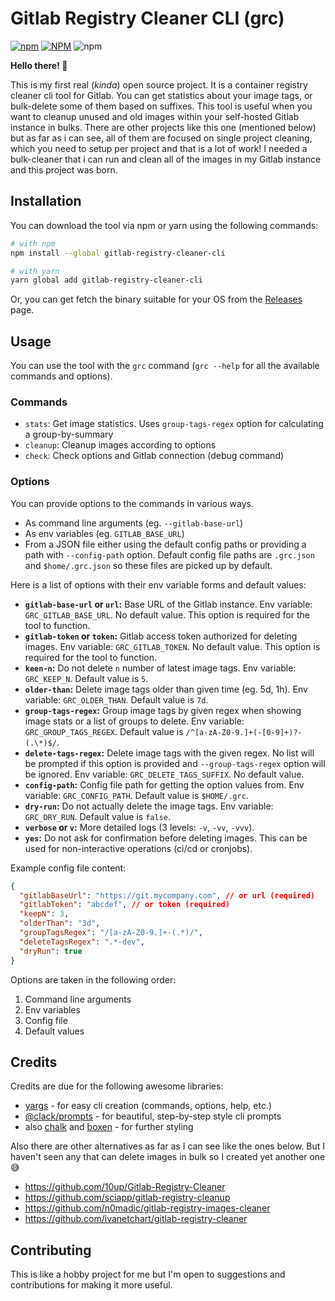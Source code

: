 # Gitlab Registry Cleaner CLI (grc)

[![npm](https://img.shields.io/npm/v/gitlab-registry-cleaner-cli?logo=npm)](https://www.npmjs.com/package/gitlab-registry-cleaner-cli) [![NPM](https://img.shields.io/npm/l/gitlab-registry-cleaner-cli)](https://github.com/htekgulds/gitlab-registry-cleaner-cli/blob/main/LICENCE.md) ![npm](https://img.shields.io/npm/dm/gitlab-registry-cleaner-cli)

**Hello there! :wave:**

This is my first real (_kinda_) open source project. It is a container registry cleaner cli tool for Gitlab. You can get statistics about your image tags, or bulk-delete some of them based on suffixes. This tool is useful when you want to cleanup unused and old images within your self-hosted Gitlab instance in bulks. There are other projects like this one (mentioned below) but as far as i can see, all of them are focused on single project cleaning, which you need to setup per project and that is a lot of work! I needed a bulk-cleaner that i can run and clean all of the images in my Gitlab instance and this project was born.

## Installation

You can download the tool via npm or yarn using the following commands:

```sh
# with npm
npm install --global gitlab-registry-cleaner-cli

# with yarn
yarn global add gitlab-registry-cleaner-cli
```

Or, you can get fetch the binary suitable for your OS from the [Releases](https://github.com/htekgulds/gitlab-registry-cleaner-cli/releases) page.

## Usage

You can use the tool with the `grc` command (`grc --help` for all the available commands and options).

### Commands

- `stats`: Get image statistics. Uses `group-tags-regex` option for calculating a group-by-summary
- `cleanup`: Cleanup images according to options
- `check`: Check options and Gitlab connection (debug command)

### Options

You can provide options to the commands in various ways.

- As command line arguments (eg. `--gitlab-base-url`)
- As env variables (eg. `GITLAB_BASE_URL`)
- From a JSON file either using the default config paths or providing a path with `--config-path` option. Default config file paths are `.grc.json` and `$home/.grc.json` so these files are picked up by default.

Here is a list of options with their env variable forms and default values:

- **`gitlab-base-url` or `url`:** Base URL of the Gitlab instance. Env variable: `GRC_GITLAB_BASE_URL`. No default value. This option is required for the tool to function.
- **`gitlab-token` or `token`:** Gitlab access token authorized for deleting images. Env variable: `GRC_GITLAB_TOKEN`. No default value. This option is required for the tool to function.
- **`keen-n`:** Do not delete `n` number of latest image tags. Env variable: `GRC_KEEP_N`. Default value is `5`.
- **`older-than`:** Delete image tags older than given time (eg. 5d, 1h). Env variable: `GRC_OLDER_THAN`. Default value is `7d`.
- **`group-tags-regex`:** Group image tags by given regex when showing image stats or a list of groups to delete. Env variable: `GRC_GROUP_TAGS_REGEX`. Default value is `/^[a-zA-Z0-9.]+(-[0-9]+)?-(.\*)$/`.
- **`delete-tags-regex`:** Delete image tags with the given regex. No list will be prompted if this option is provided and `--group-tags-regex` option will be ignored. Env variable: `GRC_DELETE_TAGS_SUFFIX`. No default value.
- **`config-path`:** Config file path for getting the option values from. Env variable: `GRC_CONFIG_PATH`. Default value is `$HOME/.grc`.
- **`dry-run`:** Do not actually delete the image tags. Env variable: `GRC_DRY_RUN`. Default value is `false`.
- **`verbose` or `v`:** More detailed logs (3 levels: `-v`, `-vv`, `-vvv`).
- **`yes`:** Do not ask for confirmation before deleting images. This can be used for non-interactive operations (ci/cd or cronjobs).

Example config file content:

```json
{
  "gitlabBaseUrl": "https://git.mycompany.com", // or url (required)
  "gitlabToken": "abcdef", // or token (required)
  "keepN": 3,
  "olderThan": "3d",
  "groupTagsRegex": "/[a-zA-Z0-9.]+-(.*)/",
  "deleteTagsRegex": ".*-dev",
  "dryRun": true
}
```

Options are taken in the following order:

1. Command line arguments
2. Env variables
3. Config file
4. Default values

## Credits

Credits are due for the following awesome libraries:

- [yargs](https://yargs.js.org/) - for easy cli creation (commands, options, help, etc.)
- [@clack/prompts](https://www.npmjs.com/package/@clack/prompts) - for beautiful, step-by-step style cli prompts
- also [chalk](https://www.npmjs.com/package/chalk) and [boxen](https://www.npmjs.com/package/boxen) - for further styling

Also there are other alternatives as far as I can see like the ones below. But I haven't seen any that can delete images in bulk so I created yet another one :sweat_smile:

- https://github.com/10up/Gitlab-Registry-Cleaner
- https://github.com/sciapp/gitlab-registry-cleanup
- https://github.com/n0madic/gitlab-registry-images-cleaner
- https://github.com/ivanetchart/gitlab-registry-cleaner

## Contributing

This is like a hobby project for me but I'm open to suggestions and contributions for making it more useful.
